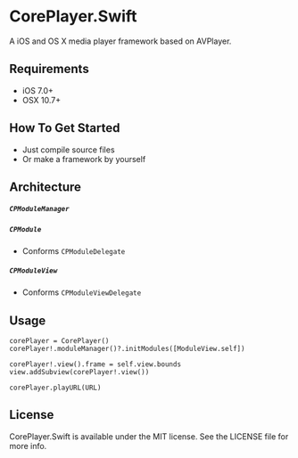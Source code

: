 # CorePlayer.Swift
A iOS and OS X media player framework based on AVPlayer.

## Requirements
- iOS 7.0+
- OSX 10.7+

## How To Get Started
- Just compile source files
- Or make a framework by yourself


## Architecture

##### `CPModuleManager`

##### `CPModule`
- Conforms `CPModuleDelegate`

##### `CPModuleView`
- Conforms `CPModuleViewDelegate`


## Usage


```
corePlayer = CorePlayer()
corePlayer!.moduleManager()?.initModules([ModuleView.self])

corePlayer!.view().frame = self.view.bounds
view.addSubview(corePlayer!.view())

corePlayer.playURL(URL)
```

## License

CorePlayer.Swift is available under the MIT license. See the LICENSE file for more info.
